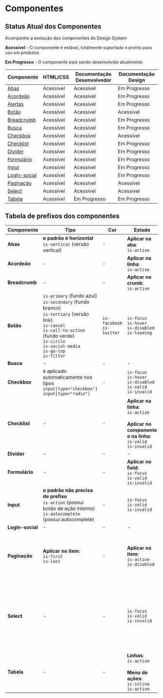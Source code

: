 # Componentes

## Status Atual dos Componentes

Acompanhe a evolução dos componentes do Design System

<p>
  <i class="fas fa-check text-success"></i>
  <strong>Acessível</strong> - O componente é estável, totalmente suportado e pronto para uso em produtos.
</p>

<p>
  <i class="fas fa-sync text-orange"></i>
  <strong>Em Progresso</strong> - O componente está sendo desenvolvido atualmente.
</p>

<div class="br-table">
  <div class="table">
    <table>
      <thead>
        <tr>
          <th>Componente</th>
          <th class="text-center">HTML/CSS</th>
          <th class="text-center">Documentação Desenvolvedor</th>
          <th class="text-center">Documentação Design</th>
        </tr>
      </thead>
      <tbody>
        <tr>
          <td><a href="/ds/componentes/accordeon">Abas</a></td>
          <td class="text-center"><i class="fas fa-check text-success"></i><span class="sr-only">Acessível</span></td>
          <td class="text-center"><i class="fas fa-check text-success"></i><span class="sr-only">Acessível</span></td>
          <td class="text-center"><i class="fas fa-sync text-orange"></i><span class="sr-only">Em Progresso</span></td>
        </tr>
        <tr>
          <td><a href="/ds/componentes/accordeon">Acordeão</a></td>
          <td class="text-center"><i class="fas fa-check text-success"></i><span class="sr-only">Acessível</span></td>
          <td class="text-center"><i class="fas fa-check text-success"></i><span class="sr-only">Acessível</span></td>
          <td class="text-center"><i class="fas fa-sync text-orange"></i><span class="sr-only">Em Progresso</span></td>
        </tr>
        <tr>
          <td><a href="/ds/componentes/accordeon">Alertas</a></td>
          <td class="text-center"><i class="fas fa-check text-success"></i><span class="sr-only">Acessível</span></td>
          <td class="text-center"><i class="fas fa-check text-success"></i><span class="sr-only">Acessível</span></td>
          <td class="text-center"><i class="fas fa-sync text-orange"></i><span class="sr-only">Em Progresso</span></td>
        </tr>
        <tr>
          <td><a href="/ds/componentes/accordeon">Botão</a></td>
          <td class="text-center"><i class="fas fa-check text-success"></i><span class="sr-only">Acessível</span></td>
          <td class="text-center"><i class="fas fa-check text-success"></i><span class="sr-only">Acessível</span></td>
          <td class="text-center"><i class="fas fa-check text-success"></i><span class="sr-only">Acessível</span></td>
        </tr>
        <tr>
          <td><a href="/ds/componentes/accordeon">Breadcrumb</a></td>
          <td class="text-center"><i class="fas fa-check text-success"></i><span class="sr-only">Acessível</span></td>
          <td class="text-center"><i class="fas fa-check text-success"></i><span class="sr-only">Acessível</span></td>
          <td class="text-center"><i class="fas fa-sync text-orange"></i><span class="sr-only">Em Progresso</span></td>
        </tr>
        <tr>
          <td><a href="/ds/componentes/accordeon">Busca</a></td>
          <td class="text-center"><i class="fas fa-check text-success"></i><span class="sr-only">Acessível</span></td>
          <td class="text-center"><i class="fas fa-check text-success"></i><span class="sr-only">Acessível</span></td>
          <td class="text-center"><i class="fas fa-sync text-orange"></i><span class="sr-only">Em Progresso</span></td>
        </tr>
        <tr>
          <td><a href="/ds/componentes/accordeon">Checkbox</a></td>
          <td class="text-center"><i class="fas fa-check text-success"></i><span class="sr-only">Acessível</span></td>
          <td class="text-center"><i class="fas fa-check text-success"></i><span class="sr-only">Acessível</span></td>
          <td class="text-center"><i class="fas fa-check text-success"></i><span class="sr-only">Acessível</span></td>
        </tr>
        <tr>
          <td><a href="/ds/componentes/accordeon">Checklist</a></td>
          <td class="text-center"><i class="fas fa-check text-success"></i><span class="sr-only">Acessível</span></td>
          <td class="text-center"><i class="fas fa-check text-success"></i><span class="sr-only">Acessível</span></td>
          <td class="text-center"><i class="fas fa-sync text-orange"></i><span class="sr-only">Em Progresso</span></td>
        </tr>
        <tr>
          <td><a href="/ds/componentes/accordeon">Divider</a></td>
          <td class="text-center"><i class="fas fa-check text-success"></i><span class="sr-only">Acessível</span></td>
          <td class="text-center"><i class="fas fa-check text-success"></i><span class="sr-only">Acessível</span></td>
          <td class="text-center"><i class="fas fa-sync text-orange"></i><span class="sr-only">Em Progresso</span></td>
        </tr>
        <tr>
          <td><a href="/ds/componentes/accordeon">Formulário</a></td>
          <td class="text-center"><i class="fas fa-check text-success"></i><span class="sr-only">Acessível</span></td>
          <td class="text-center"><i class="fas fa-check text-success"></i><span class="sr-only">Acessível</span></td>
          <td class="text-center"><i class="fas fa-sync text-orange"></i><span class="sr-only">Em Progresso</span></td>
        </tr>
        <tr>
          <td><a href="/ds/componentes/accordeon">Input</a></td>
          <td class="text-center"><i class="fas fa-check text-success"></i><span class="sr-only">Acessível</span></td>
          <td class="text-center"><i class="fas fa-check text-success"></i><span class="sr-only">Acessível</span></td>
          <td class="text-center"><i class="fas fa-sync text-orange"></i><span class="sr-only">Em Progresso</span></td>
        </tr>
        <tr>
          <td><a href="/ds/componentes/accordeon">Login-social</a></td>
          <td class="text-center"><i class="fas fa-check text-success"></i><span class="sr-only">Acessível</span></td>
          <td class="text-center"><i class="fas fa-check text-success"></i><span class="sr-only">Acessível</span></td>
          <td class="text-center"><i class="fas fa-sync text-orange"></i><span class="sr-only">Em Progresso</span></td>
        </tr>
        <tr>
          <td><a href="/ds/componentes/accordeon">Paginação</a></td>
          <td class="text-center"><i class="fas fa-check text-success"></i><span class="sr-only">Acessível</span></td>
          <td class="text-center"><i class="fas fa-check text-success"></i><span class="sr-only">Acessível</span></td>
          <td class="text-center"><i class="fas fa-check text-success"></i><span class="sr-only">Acessível</span></td>
        </tr>
        <tr>
          <td><a href="/ds/componentes/accordeon">Select</a></td>
          <td class="text-center"><i class="fas fa-check text-success"></i><span class="sr-only">Acessível</span></td>
          <td class="text-center"><i class="fas fa-check text-success"></i><span class="sr-only">Acessível</span></td>
          <td class="text-center"><i class="fas fa-check text-success"></i><span class="sr-only">Acessível</span></td>
        </tr>
        <tr>
          <td><a href="/ds/componentes/accordeon">Tabela</a></td>
          <td class="text-center"><i class="fas fa-check text-success"></i><span class="sr-only">Acessível</span></td>
          <td class="text-center"><i class="fas fa-sync text-orange"></i><span class="sr-only">Em Progresso</span></td>
          <td class="text-center"><i class="fas fa-sync text-orange"></i><span class="sr-only">Em Progresso</span></td>
        </tr>
      </tbody>
    </table>
  </div>
</div>

## Tabela de prefixos dos componentes

Componente | Tipo | Cor | Estado | Tamanho
--- | --- | --- | ---| ---
**Abas** | **o padrão é horizontal**<br>`is-vertical` (versão vertical) | - | **Aplicar na aba**:<br>`is-active` | -
**Acordeão** | - | - | **Aplicar na linha**:<br>`is-active` | -
**Breadcrumb** | - | - | **Aplicar no crumb**:<br>`is-active` | -
**Botão** | `is-primary` (fundo azul)<br>`is-secondary` (fundo branco)<br>`is-tertiary` (versão link)<br> `is-cancel`<br>`is-call-to-action` (fundo verde)<br>`is-circle`<br>`is-social-media`<br>`is-go-top`<br>`is-filter` | `is-facebook`<br>`is-twitter` | `is-focus`<br>`is-hover`<br>`is-disabled`<br>`is-loading` | -
**Busca** | - | - | - | -
**Checkbox** | é aplicado automaticamente nos tipos<br>`input[type="checkbox"]`<br>`input[type="radio"]` | - | `is-focus`<br>`is-hover`<br>`is-disabled`<br>`is-valid`<br>`is-invalid` | -
**Checklist** | - | - | **Aplicar na linha**:<br>`is-active`<br><br>**Aplicar no componente e na linha**:<br>`is-valid` <br>`is-invalid` | -
**Divider** | - | - | - | -
**Formulário** | - | - | **Aplicar no field**:<br>`is-focus`<br>`is-valid`<br>`is-invalid`<br> | -
**Input** | **o padrão não precisa de prefixo**<br>`is-action` (possui botão de ação interno)<br>`is-autocomplete` (possui autocomplete) | - | `is-focus`<br>`is-valid`<br>`is-invalid` | -
**Login-social** | - | - | - | -
**Paginação** | **Aplicar no item**:<br>`is-first`<br>`is-last` | - | **Aplicar no item**:<br>`is-active`<br>`is-disabled` | **o padrão não precisa de prefixo**<br>`is-large` (versão grande)
**Select** | - | - | `is-focus`<br>`is-valid`<br>`is-invalid` | **o padrão não precisa de prefixo**<br>`is-medium` (versão média)<br>`is-small` (versão pequena)
**Tabela** | - | - | **Linhas**:<br>`is-active`<br><br>**Menu de ações**:<br>`is-inline`<br>`is-active` | -
